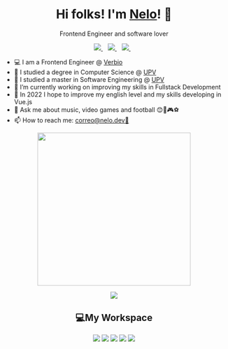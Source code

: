 <h1 align='center'>
    Hi folks! I'm <a href="https://twitter.com/nelodev">Nelo</a>! 👋
</h1>

<p align='center'>
  Frontend Engineer and software lover
</p>

<p align='center'>
  <a href="https://www.linkedin.com/in/nelodev">
    <img src="https://img.shields.io/badge/linkedin-%230077B5.svg?&style=for-the-badge&logo=linkedin&logoColor=white" />
  </a>&nbsp;&nbsp;
  <a href="https://twitter.com/nelodev">
    <img src="https://img.shields.io/badge/Twitter-1DA1F2?style=for-the-badge&logo=twitter&logoColor=white" />
  </a>&nbsp;&nbsp;
  <a href="https://github.com/nelodev">
    <img src="https://img.shields.io/badge/GitHub-100000?style=for-the-badge&logo=github&logoColor=white" />
  </a>&nbsp;&nbsp; 
</p>                                                                                            
                                                                                                         
- 💻 I am a Frontend Engineer @ [Verbio](https://www.verbio.com/)<br>
- 🌱 I studied a degree in Computer Science @ [UPV](http://www.upv.es/en)<br>
- 🌱 I studied a master in Software Engineering @ [UPV](http://www.upv.es/en)<br>
- 🔭 I’m currently working on improving my skills in Fullstack Development<br>
- 🤔 In 2022 I hope to improve my english level and my skills developing in Vue.js<br>
- 💬 Ask me about music, video games and football 😊🎵🎮⚽<br>
- 📫 How to reach me: [correo@nelo.dev📧](mailto:correo@nelo.dev)<br>

<p align='center'>
  <a href="#"><img src="https://github-readme-stats.vercel.app/api?username=nelodev&show_icons=true&count_private=true&theme=dark" width="350"></a>
</p>

<p align='center'>
  <a href=""><img src="https://github-readme-stats.vercel.app/api/top-langs/?username=nelodev&theme=dark&hide=jupyter notebook,TeX&layout=compact"></a>
</p>

<h2 align='center'>💻My Workspace</h2>
<p align='center'>
    <img src='https://img.shields.io/badge/Linux-FCC624?style=for-the-badge&logo=linux&logoColor=black'>
    <img src='https://img.shields.io/badge/Ubuntu-E95420?style=for-the-badge&logo=ubuntu&logoColor=black'>
    <img src='https://img.shields.io/badge/AMD-Ryzen_9_5900X-ED1C24?style=for-the-badge&logo=amd&logoColor=black'>
    <img src="https://img.shields.io/badge/RAM-32GB-%230071C5.svg?&style=for-the-badge&logoColor=white" />
    <img src='https://img.shields.io/badge/NVIDIA-RTX3090-76B900?style=for-the-badge&logo=nvidia&logoColor=white'>
</p>

